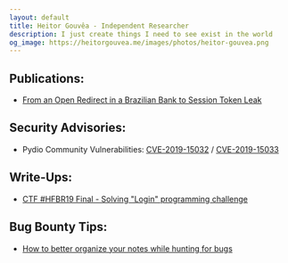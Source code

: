 ```yaml
---
layout: default
title: Heitor Gouvêa - Independent Researcher
description: I just create things I need to see exist in the world
og_image: https://heitorgouvea.me/images/photos/heitor-gouvea.png
---
```


## Publications:

- [From an Open Redirect in a Brazilian Bank to Session Token Leak](/2020/01/03/From-Open-Redirect-to-Session-Token-Leak)

## Security Advisories:

- Pydio Community Vulnerabilities: [CVE-2019-15032](/2019/09/17/CVE-2019-15032) / [CVE-2019-15033](2019/09/17/CVE-2019-15033)

## Write-Ups:

- [CTF #HFBR19 Final - Solving "Login" programming challenge](/2019/03/12/hfbr19-login-prog-write-up)

## Bug Bounty Tips:

- [How to better organize your notes while hunting for bugs](/stories/2019/06/11/organize-your-notes-bug-bounty)
